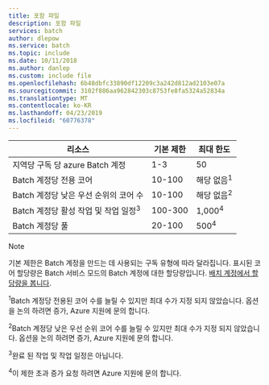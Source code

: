 ```yaml
---
title: 포함 파일
description: 포함 파일
services: batch
author: dlepow
ms.service: batch
ms.topic: include
ms.date: 10/11/2018
ms.author: danlep
ms.custom: include file
ms.openlocfilehash: 6b48dbfc33890df12209c3a242d812ad2103e07a
ms.sourcegitcommit: 3102f886aa962842303c8753fe8fa5324a52834a
ms.translationtype: MT
ms.contentlocale: ko-KR
ms.lasthandoff: 04/23/2019
ms.locfileid: "60776378"
---
```

| **리소스** | **기본 제한** | **최대 한도** |
| --- | --- | --- |
| 지역당 구독 당 azure Batch 계정 | 1-3 |50 |
| Batch 계정당 전용 코어 | 10-100 | 해당 없음<sup>1</sup> |
| Batch 계정당 낮은 우선 순위의 코어 수 | 10-100 | 해당 없음<sup>2</sup> |
| Batch 계정당 활성 작업 및 작업 일정<sup>3</sup> | 100-300 | 1,000<sup>4</sup> |
| Batch 계정당 풀 | 20-100 | 500<sup>4</sup> |

> [!NOTE]
> 기본 제한은 Batch 계정을 만드는 데 사용되는 구독 유형에 따라 달라집니다. 표시된 코어 할당량은 Batch 서비스 모드의 Batch 계정에 대한 할당량입니다. [배치 계정에서 할당량을 봅니다](../articles/batch/batch-quota-limit.md#view-batch-quotas). 

<sup>1</sup>Batch 계정당 전용된 코어 수를 늘릴 수 있지만 최대 수가 지정 되지 않았습니다. 옵션을 논의 하려면 증가, Azure 지원에 문의 합니다.

<sup>2</sup>Batch 계정당 낮은 우선 순위 코어 수를 늘릴 수 있지만 최대 수가 지정 되지 않았습니다. 옵션을 논의 하려면 증가, Azure 지원에 문의 합니다.

<sup>3</sup>완료 된 작업 및 작업 일정은 아닙니다.

<sup>4</sup>이 제한 초과 증가 요청 하려면 Azure 지원에 문의 합니다.
